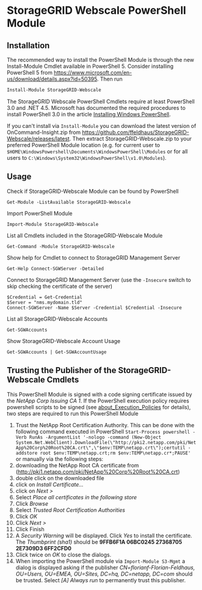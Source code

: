StorageGRID Webscale PowerShell Module
======================================

Installation
------------

The recommended way to install the PowerShell Module is through the new Install-Module Cmdlet available in PowerShell 5. Consider installing PowerShell 5 from https://www.microsoft.com/en-us/download/details.aspx?id=50395. Then run

```powershell
Install-Module StorageGRID-Webscale
```

The StorageGRID Webscale PowerShell Cmdlets require at least PowerShell 3.0 and .NET 4.5. Microsoft has documented the required procedures to install PowerShell 3.0 in the article [Installing Windows PowerShell](https://technet.microsoft.com/de-de/library/hh847837.aspx?f=255&MSPPError=-2147217396).

If you can't install via `Install-Module` you can download the latest version of OnCommand-Insight.zip from https://github.com/ffeldhaus/StorageGRID-Webscale/releases/latest. Then extract StorageGRID-Webscale.zip to your preferred PowerShell Module location (e.g. for current user to `$HOME\WindowsPowershell\Documents\WindowsPowerShell\Modules` or for all users to `C:\Windows\System32\WindowsPowerShell\v1.0\Modules`).

Usage
-----

Check if StorageGRID-Webscale Module can be found by PowerShell

    Get-Module -ListAvailable StorageGRID-Webscale
    
Import PowerShell Module
	
    Import-Module StorageGRID-Webscale
    
List all Cmdlets included in the StorageGRID-Webscale Module
	
    Get-Command -Module StorageGRID-Webscale
	
Show help for Cmdlet to connect to StorageGRID Management Server
    
    Get-Help Connect-SGWServer -Detailed
	
Connect to StorageGRID Management Server (use the `-Insecure` switch to skip checking the certificate of the server)
    
    $Credential = Get-Credential
	$Server = "nms.mydomain.tld"
    Connect-SGWServer -Name $Server -Credential $Credential -Insecure
    
List all StorageGRID-Webscale Accounts

    Get-SGWAccounts
	
Show StorageGRID-Webscale Account Usage

    Get-SGWAccounts | Get-SGWAccountUsage

Trusting the Publisher of the StorageGRID-Webscale Cmdlets
----------------------------------------------------------

This PowerShell Module is signed with a code signing certificate issued by the *NetApp Corp Issuing CA 1*. If the PowerShell execution policy requires powershell scripts to be signed (see [about_Execution_Policies](technet.microsoft.com/library/hh847748.aspx) for details), two steps are required to run this PowerShell Module

1. Trust the NetApp Root Certification Authority. This can be done with the following command executed in PowerShell `Start-Process powershell -Verb RunAs -ArgumentList '-nologo -command (New-Object System.Net.WebClient).DownloadFile(\"http://pki2.netapp.com/pki/NetApp%20Corp%20Root%20CA.crt\",\"$env:TEMP\netapp.crt\");certutil -addstore root $env:TEMP\netapp.crt;rm $env:TEMP\netapp.cr*;PAUSE'` or manually via the following steps:
  1. downloading the NetApp Root CA certificate from (http://pki1.netapp.com/pki/NetApp%20Corp%20Root%20CA.crt)
  2. double click on the downloaded file
  3. click on *Install Certificate...*
  4. click on *Next >*
  5. Select *Place all certificates in the following store*
  6. Click *Browse*
  7. Select *Trusted Root Certification Authorities*
  8. Click *OK*
  9. Click *Next >*
  10. Click Finish
  11. A *Security Warning* will be displayed. Click *Yes* to install the certificate. The *Thumbprint (sha1)* should be **9FFB6F1A 06BC0245 27368705 2E7309D3 6FF2CFD0**
  12. Click twice on *OK* to close the dialogs.
2. When importing the PowerShell module via `Import-Module S3-Mgmt` a dialog is displayed asking if the publisher *CN=florianf-Florian-Feldhaus, OU=Users, OU=EMEA, OU=Sites, DC=hq, DC=netapp, DC=com* should be trusted. Select *[A] Always run* to permanently trust this publisher.